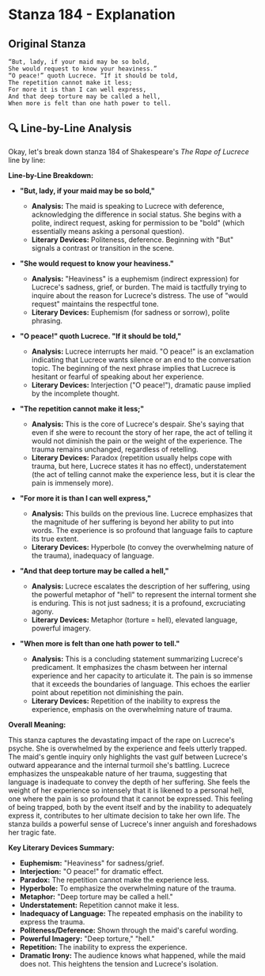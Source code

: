 # Stanza 184 - Explanation

## Original Stanza
```
“But, lady, if your maid may be so bold,
She would request to know your heaviness.”
“O peace!” quoth Lucrece. “If it should be told,
The repetition cannot make it less;
For more it is than I can well express,
And that deep torture may be called a hell,
When more is felt than one hath power to tell.
```

## 🔍 Line-by-Line Analysis
Okay, let's break down stanza 184 of Shakespeare's *The Rape of Lucrece* line by line:

**Line-by-Line Breakdown:**

*   **"But, lady, if your maid may be so bold,"**
    *   **Analysis:** The maid is speaking to Lucrece with deference, acknowledging the difference in social status. She begins with a polite, indirect request, asking for permission to be "bold" (which essentially means asking a personal question).
    *   **Literary Devices:** Politeness, deference. Beginning with "But" signals a contrast or transition in the scene.

*   **"She would request to know your heaviness."**
    *   **Analysis:** "Heaviness" is a euphemism (indirect expression) for Lucrece's sadness, grief, or burden. The maid is tactfully trying to inquire about the reason for Lucrece's distress. The use of "would request" maintains the respectful tone.
    *   **Literary Devices:** Euphemism (for sadness or sorrow), polite phrasing.

*   **"O peace!" quoth Lucrece. "If it should be told,"**
    *   **Analysis:** Lucrece interrupts her maid. "O peace!" is an exclamation indicating that Lucrece wants silence or an end to the conversation topic. The beginning of the next phrase implies that Lucrece is hesitant or fearful of speaking about her experience.
    *   **Literary Devices:** Interjection ("O peace!"), dramatic pause implied by the incomplete thought.

*   **"The repetition cannot make it less;"**
    *   **Analysis:** This is the core of Lucrece's despair. She's saying that even if she were to recount the story of her rape, the act of telling it would not diminish the pain or the weight of the experience. The trauma remains unchanged, regardless of retelling.
    *   **Literary Devices:** Paradox (repetition usually helps cope with trauma, but here, Lucrece states it has no effect), understatement (the act of telling cannot make the experience less, but it is clear the pain is immensely more).

*   **"For more it is than I can well express,"**
    *   **Analysis:** This builds on the previous line. Lucrece emphasizes that the magnitude of her suffering is beyond her ability to put into words. The experience is so profound that language fails to capture its true extent.
    *   **Literary Devices:** Hyperbole (to convey the overwhelming nature of the trauma), inadequacy of language.

*   **"And that deep torture may be called a hell,"**
    *   **Analysis:** Lucrece escalates the description of her suffering, using the powerful metaphor of "hell" to represent the internal torment she is enduring. This is not just sadness; it is a profound, excruciating agony.
    *   **Literary Devices:** Metaphor (torture = hell), elevated language, powerful imagery.

*   **"When more is felt than one hath power to tell."**
    *   **Analysis:** This is a concluding statement summarizing Lucrece's predicament. It emphasizes the chasm between her internal experience and her capacity to articulate it. The pain is so immense that it exceeds the boundaries of language. This echoes the earlier point about repetition not diminishing the pain.
    *   **Literary Devices:** Repetition of the inability to express the experience, emphasis on the overwhelming nature of trauma.

**Overall Meaning:**

This stanza captures the devastating impact of the rape on Lucrece's psyche. She is overwhelmed by the experience and feels utterly trapped. The maid's gentle inquiry only highlights the vast gulf between Lucrece's outward appearance and the internal turmoil she's battling. Lucrece emphasizes the unspeakable nature of her trauma, suggesting that language is inadequate to convey the depth of her suffering. She feels the weight of her experience so intensely that it is likened to a personal hell, one where the pain is so profound that it cannot be expressed. This feeling of being trapped, both by the event itself and by the inability to adequately express it, contributes to her ultimate decision to take her own life. The stanza builds a powerful sense of Lucrece's inner anguish and foreshadows her tragic fate.

**Key Literary Devices Summary:**

*   **Euphemism:** "Heaviness" for sadness/grief.
*   **Interjection:** "O peace!" for dramatic effect.
*   **Paradox:** The repetition cannot make the experience less.
*   **Hyperbole:** To emphasize the overwhelming nature of the trauma.
*   **Metaphor:** "Deep torture may be called a hell."
*   **Understatement:** Repetition cannot make it less.
*   **Inadequacy of Language:** The repeated emphasis on the inability to express the trauma.
*   **Politeness/Deference:** Shown through the maid's careful wording.
*   **Powerful Imagery:** "Deep torture," "hell."
*   **Repetition:** The inability to express the experience.
*   **Dramatic Irony:** The audience knows what happened, while the maid does not. This heightens the tension and Lucrece's isolation.
